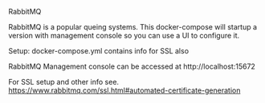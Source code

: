 RabbitMQ

RabbitMQ is a popular queing systems. This docker-compose will startup a version with management console so you can use a UI to configure it. 

Setup:
docker-compose.yml contains info for SSL also

RabbitMQ Management console can be accessed at
http://localhost:15672


For SSL setup and other info see. 
https://www.rabbitmq.com/ssl.html#automated-certificate-generation

